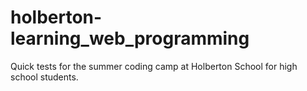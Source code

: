 # holberton-learning_web_programming

Quick tests for the summer coding camp at Holberton School for high school students.
